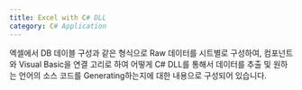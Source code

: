 ```yaml
---
title: Excel with C# DLL
category: C# Application
---
```

엑셀에서 DB 데이블 구성과 같은 형식으로 Raw 데이터를 시트별로 구성하여, 컴포넌트와 Visual Basic을 연결 고리로 하여 어떻게 C# DLL를 통해서 데이터를 추출 및 원하는 언어의 소스 코드를 Generating하는지에 대한 내용으로 구성되어 있습니다.